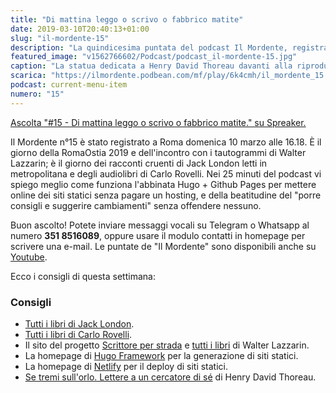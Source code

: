 ```yaml
---
title: "Di mattina leggo o scrivo o fabbrico matite"
date: 2019-03-10T20:40:13+01:00
slug: "il-mordente-15"
description: "La quindicesima puntata del podcast Il Mordente, registrato e curato da Riccardo Palombo."
featured_image: "v1562766602/Podcast/podcast_il-mordente-15.jpg"
caption: "La statua dedicata a Henry David Thoreau davanti alla riproduzione della capanna che costruì vicino al lago Walden. Tu si, Henry, hai una statua tutta tua (e chissà quante vie)."
scarica: "https://ilmordente.podbean.com/mf/play/6k4cmh/il_mordente_15.mp3"
podcast: current-menu-item
numero: "15"
---
```


<a class="spreaker-player" href="https://www.spreaker.com/episode/17285696" data-resource="episode_id=17285696" data-width="100%" data-height="200" data-theme="light" data-playlist="false" data-playlist-continuous="false" data-autoplay="false" data-live-autoplay="false" data-chapters-image="true" data-episode-image-position="right" data-hide-logo="false" data-hide-likes="false" data-hide-comments="false" data-hide-sharing="false" data-hide-download="true" >Ascolta "#15 - Di mattina leggo o scrivo o fabbrico matite." su Spreaker.</a>

Il Mordente n°15 è stato registrato a Roma domenica 10 marzo alle 16.18. È il giorno della RomaOstia 2019 e dell'incontro con i tautogrammi di Walter Lazzarin; è il giorno dei racconti cruenti di Jack London letti in metropolitana e degli audiolibri di Carlo Rovelli. Nei 25 minuti del podcast vi spiego meglio come funziona l'abbinata Hugo + Github Pages per mettere online dei siti statici senza pagare un hosting, e della beatitudine del "porre consigli e suggerire cambiamenti" senza offendere nessuno.

Buon ascolto! Potete inviare messaggi vocali su Telegram o Whatsapp al numero **351 8516089**, oppure usare il modulo contatti in homepage per scrivere una e-mail. Le puntate de "Il Mordente" sono disponibili anche su <a class="text-info" title="Canale Youtube Riccardo Palombo" href="https://www.youtube.com/riccardopalombo">Youtube</a>.

Ecco i consigli di questa settimana:
### Consigli
<ul>
<li><a class="text-info" href="https://amzn.to/2EZLfJ9" target="_blank" rel="nofollow noopener" title="Tutti i libri di Jack London">Tutti i libri di Jack London</a>.</li>
<li><a class="text-info" href="https://amzn.to/2EMOD94" target="_blank" rel="nofollow noopener" title="Tutti i libri di Carlo Rovelli">Tutti i libri di Carlo Rovelli</a>.</li>
<li>Il sito del progetto <a class="text-info" href="http://scrittoreperstrada.blogspot.com/" target="_blank" title="Scrittore per strada">Scrittore per strada</a> e <a class="text-info" href="https://amzn.to/2XPSJpy" target="_blank" rel="nofollow noopener" title="Tutti i libri di Walter Lazzarin">tutti i libri</a> di Walter Lazzarin.</li>
<li>La homepage di <a class="text-info" href="https://gohugo.io/" target="_blank" title="Hugo Framework">Hugo Framework</a> per la generazione di siti statici.</li>
<li>La homepage di <a class="text-info" href="https://www.netlify.com/" target="_blank" rel="nofollow noopener" title="Netlify">Netlify</a> per il deploy di siti statici.</li>
<li><a class="text-info" href="https://amzn.to/2Gm6zeJ" target="_blank" rel="nofollow noopener" title="Vedi il libro Se tremi sull'orlo su Amazon">Se tremi sull'orlo. Lettere a un cercatore di sé</a> di Henry David Thoreau.</li>
</ul>